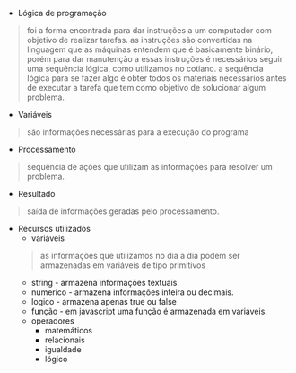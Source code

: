 - Lógica de programação
 > foi a forma encontrada para dar instruções a um computador com objetivo de realizar tarefas.
 > as instruções são convertidas na linguagem que as máquinas entendem que é basicamente binário, porém para dar manutenção a essas instruções é necessários seguir uma sequência lógica, como utilizamos no cotiano.
 > a sequência lógica para se fazer algo é obter todos os materiais necessários antes de executar a tarefa que tem como objetivo de solucionar algum problema.
 - Variáveis 
 > são informações necessárias para a execução do programa
 - Processamento
 > sequência de ações que utilizam as informações para resolver um problema.
 - Resultado
 > saída de informações geradas pelo processamento.
 - Recursos utilizados 
   - variáveis 
   > as informações que utilizamos no dia a dia podem ser armazenadas em variáveis de tipo primitivos
     - string - armazena informações textuais.
     - numerico - armazena informações inteira ou decimais.
     - logico - armazena apenas true ou false
     - função - em javascript uma função é armazenada em variáveis.
   - operadores
     - matemáticos
     - relacionais
     - igualdade
     - lógico
